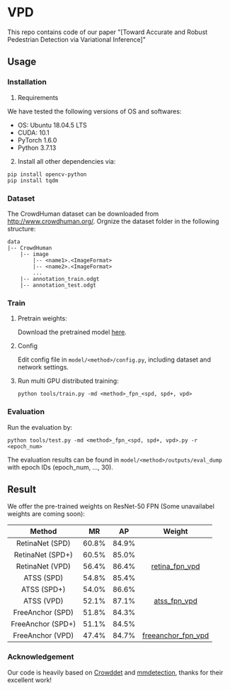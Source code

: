 # VPD
This repo contains code of our paper "[Toward Accurate and Robust Pedestrian Detection via Variational Inference]"
## Usage
### Installation
1. Requirements

We have tested the following versions of OS and softwares:

- OS: Ubuntu 18.04.5 LTS
- CUDA: 10.1
- PyTorch 1.6.0
- Python 3.7.13

2. Install all other dependencies via:
```shell
pip install opencv-python
pip install tqdm
```

### Dataset
The CrowdHuman dataset can be downloaded from http://www.crowdhuman.org/. Orgnize the dataset folder in the following structure:
```shell
data
|-- CrowdHuman
    |-- image
        |-- <name1>.<ImageFormat>
        |-- <name2>.<ImageFormat>
        ...
    |-- annotation_train.odgt
    |-- annotation_test.odgt
```

### Train
1. Pretrain weights:

    Download the pretrained model [here](https://github.com/Purkialo/CrowdDet).

2. Config

    Edit config file in `model/<method>/config.py`, including dataset and network settings.

3. Run multi GPU distributed training:
    ```shell
    python tools/train.py -md <method>_fpn_<spd, spd+, vpd>
    ```

### Evaluation
Run the evaluation by:
```shell
python tools/test.py -md <method>_fpn_<spd, spd+, vpd>.py -r <epoch_num>
```
The evaluation results can be found in `model/<method>/outputs/eval_dump` with epoch IDs (epoch_num, ..., 30).

## Result
We offer the pre-trained weights on ResNet-50 FPN (Some unavailabel weights are coming soon):

| Method | MR | AP | Weight |
|:---:|:---:|:---:| :---:|
| RetinaNet (SPD) | 60.8% | 84.9% |  |
| RetinaNet (SPD+) | 60.5% | 85.0% |  |
| RetinaNet (VPD) | 56.4% | 86.4% | [retina_fpn_vpd](https://drive.google.com/file/d/1m9r8MlXzwsqgMbitqs1xzqYK8kW8Bf_j/view?usp=sharing) |
| ATSS (SPD) | 54.8% | 85.4% |  |
| ATSS (SPD+) | 54.0% | 86.6% |  |
| ATSS (VPD) | 52.1% | 87.1% | [atss_fpn_vpd](https://drive.google.com/file/d/1rVeKp20MkmhQrVYtw3FjDErkgt-8Ja0I/view?usp=sharing) |
| FreeAnchor (SPD) | 51.8% | 84.3% |  |
| FreeAnchor (SPD+) | 51.1% | 84.5% |  |
| FreeAnchor (VPD) | 47.4% | 84.7% | [freeanchor_fpn_vpd](https://drive.google.com/file/d/1WKG6IUcVvPia3fC6a0glSBN05RbzDjG0/view?usp=sharing) |

### Acknowledgement
Our code is heavily based on [Crowddet](https://github.com/Purkialo/CrowdDet) and [mmdetection](https://github.com/open-mmlab/mmdetection), thanks for their excellent work!
